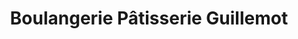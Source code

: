 ---
title: "Boulangerie Pâtisserie Guillemot"
url: /liffre/boulangerie-patisserie-guillemot/
shop: boulangerie
---